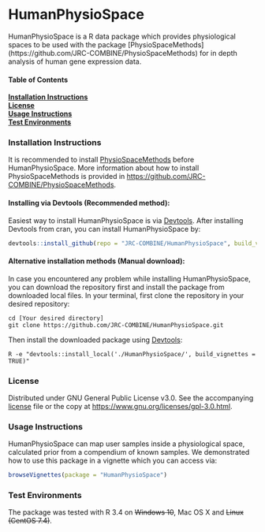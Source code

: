 <h1>HumanPhysioSpace</h1>
HumanPhysioSpace is a R data package which provides physiological spaces to be used with the package [PhysioSpaceMethods](https://github.com/JRC-COMBINE/PhysioSpaceMethods) for in depth analysis of human gene expression data.

#### Table of Contents
**[Installation Instructions](#installation-instructions)**<br>
**[License](#license)**<br>
**[Usage Instructions](#usage-instructions)**<br>
**[Test Environments](#test-environments)**<br>

### Installation Instructions
It is recommended to install [PhysioSpaceMethods](https://github.com/JRC-COMBINE/PhysioSpaceMethods) before HumanPhysioSpace. More information about how to install PhysioSpaceMethods is provided in https://github.com/JRC-COMBINE/PhysioSpaceMethods.

#### Installing via Devtools (Recommended method):
Easiest way to install HumanPhysioSpace is via <a href="https://cran.r-project.org/web/packages/devtools/">Devtools</a>.
After installing Devtools from cran, you can install HumanPhysioSpace by:
```r
devtools::install_github(repo = "JRC-COMBINE/HumanPhysioSpace", build_vignettes = TRUE)
```

#### Alternative installation methods (Manual download):
In case you encountered any problem while installing HumanPhysioSpace, you can download the repository first and 
install the package from downloaded local files.
In your terminal, first clone the repository in your desired repository:
```Shell
cd [Your desired directory]
git clone https://github.com/JRC-COMBINE/HumanPhysioSpace.git
```
Then install the downloaded package using <a href="https://cran.r-project.org/web/packages/devtools/">Devtools</a>:
```Shell
R -e "devtools::install_local('./HumanPhysioSpace/', build_vignettes = TRUE)"
```


### License
Distributed under GNU General Public License v3.0. See the accompanying [license](https://github.com/JRC-COMBINE/PlantPhysioSpace/blob/master/LICENSE) file or the copy at https://www.gnu.org/licenses/gpl-3.0.html.

### Usage Instructions
HumanPhysioSpace can map user samples inside a physiological space, calculated prior from a compendium 
of known samples. We demonstrated how to use this package in a vignette which you can access via:
```r
browseVignettes(package = "HumanPhysioSpace")
```

### Test Environments
The package was tested with R 3.4 on ~~Windows 10~~, Mac OS X and ~~Linux (CentOS 7.4)~~.
